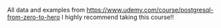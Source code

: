 All data and examples from https://www.udemy.com/course/postgresql-from-zero-to-hero
I highly recommend taking this course!!
